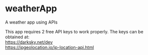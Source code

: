 # weatherApp
A weather app using APIs

This app requires 2 free API keys to work properly. 
The keys can be obtained at:<br>
  https://darksky.net/dev<br>
  https://ipgeolocation.io/ip-location-api.html
